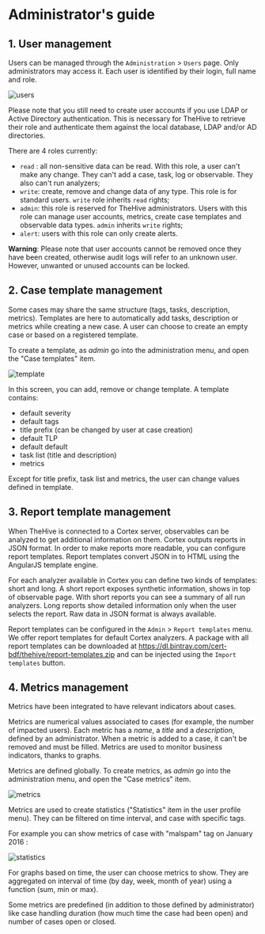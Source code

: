 # Administrator's guide

## 1. User management

Users can be managed through the `Administration` > `Users` page. Only administrators may access it. Each user is identified by their login, full name and role.

![users](../files/adminguide_users.png)

Please note that you still need to create user accounts if you use LDAP or Active Directory authentication. This is necessary for TheHive to retrieve their role and authenticate them against the local database, LDAP and/or AD directories.

There are 4 roles currently:
 - `read` : all non-sensitive data can be read. With this role, a user can't make any change. They can't add a case, task, log or observable. They also can't run analyzers;
 - `write`: create, remove and change data of any type. This role is for standard users. `write` role inherits `read` rights;
 - `admin`: this role is reserved for TheHive administrators. Users with this role can manage user accounts, metrics, create case templates and observable data types. `admin` inherits `write` rights;
 - `alert`: users with this role can only create alerts.

**Warning**: Please note that user accounts cannot be removed once they have been created, otherwise audit logs will refer to an unknown user. However, unwanted or unused accounts can be locked.

## 2. Case template management

Some cases may share the same structure (tags, tasks, description, metrics). Templates are here to automatically add tasks, description or metrics while creating a new case. A user can choose to create an empty case or based on a registered template.

To create a template, as _admin_ go into the administration menu, and open the "Case templates" item.

![template](../files/adminguide_template.png)

In this screen, you can add, remove or change template.
A template contains:
 * default severity
 * default tags
 * title prefix (can be changed by user at case creation)
 * default TLP
 * default default
 * task list (title and description)
 * metrics

Except for title prefix, task list and metrics, the user can change values defined in template.

## 3. Report template management

When TheHive is connected to a Cortex server, observables can be analyzed to get additional information on them. Cortex outputs reports in JSON format. In order to make reports more readable, you can configure report templates. Report templates convert JSON in to HTML using the AngularJS template engine.

For each analyzer available in Cortex you can define two kinds of templates: short and long. A short report exposes synthetic information, shows in top of observable page. With short reports you can see a summary of all run analyzers. Long reports show detailed information only when the user selects the report. Raw data in JSON format is always available.

Report templates can be configured in the `Admin` > `Report templates` menu. We offer report templates for default Cortex analyzers. A package with all report templates can be downloaded at https://dl.bintray.com/cert-bdf/thehive/report-templates.zip and can be injected using the `Import templates` button.

## 4. Metrics management

Metrics have been integrated to have relevant indicators about cases.

Metrics are numerical values associated to cases (for example, the number of impacted users). Each metric has a _name_, a _title_ and a _description_, defined by an administrator. When a metric is added to a case, it can't be removed and must be filled. Metrics are used to monitor business indicators, thanks to graphs.

Metrics are defined globally. To create metrics, as _admin_ go into the administration menu, and open the "Case metrics" item.

![metrics](../files/adminguide_metrics.png)


Metrics are used to create statistics ("Statistics" item in the user profile menu). They can be filtered on time interval, and case with specific tags.

For example you can show metrics of case with "malspam" tag on January 2016 :

![statistics](../files/adminguide_statistics.png)

For graphs based on time, the user can choose metrics to show. They are aggregated on interval of time (by day, week, month of year) using a function (sum, min or max).

Some metrics are predefined (in addition to those defined by administrator) like case handling duration (how much time the case had been open) and number of cases open or closed.
